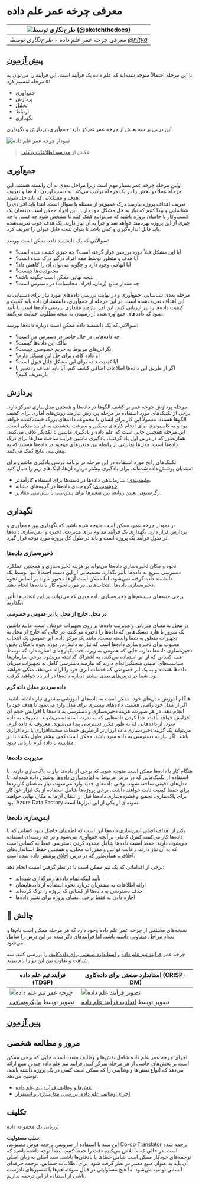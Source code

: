 <!--
CO_OP_TRANSLATOR_METADATA:
{
  "original_hash": "c368f8f2506fe56bca0f7be05c4eb71d",
  "translation_date": "2025-08-24T00:42:09+00:00",
  "source_file": "4-Data-Science-Lifecycle/14-Introduction/README.md",
  "language_code": "fa"
}
-->
# معرفی چرخه عمر علم داده

|![طرح‌نگاری توسط [(@sketchthedocs)](https://sketchthedocs.dev)](../../sketchnotes/14-DataScience-Lifecycle.png)|
|:---:|
| معرفی چرخه عمر علم داده - _طرح‌نگاری توسط [@nitya](https://twitter.com/nitya)_ |

## [پیش‌ آزمون](https://red-water-0103e7a0f.azurestaticapps.net/quiz/26)

تا این مرحله احتمالاً متوجه شده‌اید که علم داده یک فرآیند است. این فرآیند را می‌توان به ۵ مرحله تقسیم کرد:

- جمع‌آوری
- پردازش
- تحلیل
- ارتباط
- نگهداری

این درس بر سه بخش از چرخه عمر تمرکز دارد: جمع‌آوری، پردازش و نگهداری.

![نمودار چرخه عمر علم داده](../../../../4-Data-Science-Lifecycle/14-Introduction/images/data-science-lifecycle.jpg)  
> عکس از [مدرسه اطلاعات برکلی](https://ischoolonline.berkeley.edu/data-science/what-is-data-science/)

## جمع‌آوری

اولین مرحله چرخه عمر بسیار مهم است زیرا مراحل بعدی به آن وابسته هستند. این مرحله عملاً دو بخش را در یک مرحله ترکیب می‌کند: به دست آوردن داده‌ها و تعریف هدف و مشکلاتی که باید حل شوند.  
تعریف اهداف پروژه نیازمند درک عمیق‌تر از مسئله یا سوال است. ابتدا باید افرادی را شناسایی و پیدا کنیم که نیاز به حل مشکل خود دارند. این افراد ممکن است ذینفعان یک کسب‌وکار یا حامیان پروژه باشند که می‌توانند کمک کنند تا مشخص شود چه کسی یا چه چیزی از این پروژه بهره‌مند خواهد شد و چرا به آن نیاز دارند. یک هدف خوب تعریف‌شده باید قابل اندازه‌گیری و کمی باشد تا بتوان نتیجه قابل قبولی را تعریف کرد.

سوالاتی که یک دانشمند داده ممکن است بپرسد:
- آیا این مشکل قبلاً مورد بررسی قرار گرفته است؟ چه چیزی کشف شده است؟
- آیا هدف و منظور توسط همه افراد درگیر درک شده است؟
- آیا ابهامی وجود دارد و چگونه می‌توان آن را کاهش داد؟
- محدودیت‌ها چیست؟
- نتیجه نهایی ممکن است چگونه باشد؟
- چه مقدار منابع (زمان، افراد، محاسبات) در دسترس است؟

مرحله بعدی شناسایی، جمع‌آوری و در نهایت بررسی داده‌های مورد نیاز برای دستیابی به این اهداف تعریف‌شده است. در این مرحله از جمع‌آوری، دانشمندان داده باید کمیت و کیفیت داده‌ها را نیز ارزیابی کنند. این امر نیازمند مقداری بررسی داده‌ها است تا تأیید شود که داده‌های جمع‌آوری‌شده از رسیدن به نتیجه مطلوب حمایت می‌کنند.

سوالاتی که یک دانشمند داده ممکن است درباره داده‌ها بپرسد:
- چه داده‌هایی در حال حاضر در دسترس من است؟
- مالک این داده‌ها کیست؟
- نگرانی‌های مربوط به حریم خصوصی چیست؟
- آیا داده کافی برای حل این مشکل دارم؟
- آیا کیفیت داده برای این مشکل قابل قبول است؟
- اگر از طریق این داده‌ها اطلاعات اضافی کشف کنم، آیا باید اهداف را تغییر یا بازتعریف کنیم؟

## پردازش

مرحله پردازش چرخه عمر بر کشف الگوها در داده‌ها و همچنین مدل‌سازی تمرکز دارد. برخی از تکنیک‌های مورد استفاده در مرحله پردازش نیازمند روش‌های آماری برای کشف الگوها هستند. معمولاً این کار برای انسان با مجموعه داده‌های بزرگ خسته‌کننده خواهد بود و به کامپیوترها برای انجام کارهای سنگین و سرعت بخشیدن به فرآیند متکی است. این مرحله همچنین جایی است که علم داده و یادگیری ماشین با یکدیگر تلاقی می‌کنند. همان‌طور که در درس اول یاد گرفتید، یادگیری ماشین فرآیند ساخت مدل‌ها برای درک داده‌ها است. مدل‌ها نمایشی از رابطه بین متغیرهای موجود در داده‌ها هستند که به پیش‌بینی نتایج کمک می‌کنند.

تکنیک‌های رایج مورد استفاده در این مرحله در برنامه درسی یادگیری ماشین برای مبتدیان پوشش داده شده‌اند. برای یادگیری بیشتر درباره آن‌ها، لینک‌های زیر را دنبال کنید:

- [طبقه‌بندی](https://github.com/microsoft/ML-For-Beginners/tree/main/4-Classification): سازماندهی داده‌ها در دسته‌ها برای استفاده کارآمدتر.
- [خوشه‌بندی](https://github.com/microsoft/ML-For-Beginners/tree/main/5-Clustering): گروه‌بندی داده‌ها در گروه‌های مشابه.
- [رگرسیون](https://github.com/microsoft/ML-For-Beginners/tree/main/2-Regression): تعیین روابط بین متغیرها برای پیش‌بینی یا پیش‌بینی مقادیر.

## نگهداری

در نمودار چرخه عمر، ممکن است متوجه شده باشید که نگهداری بین جمع‌آوری و پردازش قرار دارد. نگهداری یک فرآیند مداوم برای مدیریت، ذخیره و ایمن‌سازی داده‌ها در طول فرآیند یک پروژه است و باید در طول کل پروژه مورد توجه قرار گیرد.

### ذخیره‌سازی داده‌ها

نحوه و مکان ذخیره‌سازی داده‌ها می‌تواند بر هزینه ذخیره‌سازی و همچنین عملکرد دسترسی سریع به داده‌ها تأثیر بگذارد. تصمیماتی از این دست احتمالاً تنها توسط یک دانشمند داده گرفته نمی‌شود، اما ممکن است آن‌ها مجبور شوند بر اساس نحوه ذخیره‌سازی داده‌ها، انتخاب‌هایی در مورد نحوه کار با داده‌ها انجام دهند.

برخی جنبه‌های سیستم‌های ذخیره‌سازی داده مدرن که می‌توانند بر این انتخاب‌ها تأثیر بگذارند:

**در محل، خارج از محل، یا ابر عمومی و خصوصی**

در محل به معنای میزبانی و مدیریت داده‌ها بر روی تجهیزات خودتان است، مانند داشتن یک سرور با هارد دیسک‌هایی که داده‌ها را ذخیره می‌کنند، در حالی که خارج از محل به تجهیزات متعلق به شما وابسته نیست، مانند یک مرکز داده. ابر عمومی یک انتخاب محبوب برای ذخیره‌سازی داده‌ها است که نیاز به دانش در مورد نحوه یا مکان دقیق ذخیره‌سازی داده‌ها ندارد، جایی که عمومی به زیرساخت یکپارچه‌ای اشاره دارد که توسط همه کسانی که از ابر استفاده می‌کنند، به اشتراک گذاشته می‌شود. برخی سازمان‌ها سیاست‌های امنیتی سختگیرانه‌ای دارند که نیازمند دسترسی کامل به تجهیزات میزبان داده‌ها هستند و به یک ابر خصوصی که خدمات ابری خود را ارائه می‌دهد، متکی خواهند بود. شما در [درس‌های بعدی](https://github.com/microsoft/Data-Science-For-Beginners/tree/main/5-Data-Science-In-Cloud) بیشتر درباره داده‌ها در ابر یاد خواهید گرفت.

**داده سرد در مقابل داده گرم**

هنگام آموزش مدل‌های خود، ممکن است به داده‌های آموزشی بیشتری نیاز داشته باشید. اگر از مدل خود راضی هستید، داده‌های بیشتری برای مدل وارد می‌شود تا هدف خود را انجام دهد. در هر صورت، هزینه ذخیره‌سازی و دسترسی به داده‌ها با افزایش حجم آن افزایش خواهد یافت. جدا کردن داده‌هایی که به ندرت استفاده می‌شوند، معروف به داده سرد، از داده‌هایی که به طور مکرر دسترسی پیدا می‌شوند، معروف به داده گرم، می‌تواند یک گزینه ذخیره‌سازی داده ارزان‌تر از طریق خدمات سخت‌افزاری یا نرم‌افزاری باشد. اگر نیاز به دسترسی به داده سرد باشد، ممکن است کمی بیشتر طول بکشد تا در مقایسه با داده گرم بازیابی شود.

### مدیریت داده‌ها

هنگام کار با داده‌ها ممکن است متوجه شوید که برخی از داده‌ها نیاز به پاک‌سازی دارند، با استفاده از تکنیک‌هایی که در درس مربوط به [آماده‌سازی داده‌ها](https://github.com/microsoft/Data-Science-For-Beginners/tree/main/2-Working-With-Data/08-data-preparation) پوشش داده شده‌اند، تا مدل‌های دقیقی ساخته شوند. وقتی داده‌های جدید وارد می‌شوند، نیاز به همان کاربردها برای حفظ کیفیت ثابت خواهند داشت. برخی پروژه‌ها شامل استفاده از یک ابزار خودکار برای پاک‌سازی، تجمیع و فشرده‌سازی داده‌ها قبل از انتقال آن‌ها به مکان نهایی خواهند بود. Azure Data Factory نمونه‌ای از یکی از این ابزارها است.

### ایمن‌سازی داده‌ها

یکی از اهداف اصلی ایمن‌سازی داده‌ها این است که اطمینان حاصل شود کسانی که با داده‌ها کار می‌کنند، کنترل کاملی بر آنچه جمع‌آوری می‌شود و در چه زمینه‌ای استفاده می‌شود، دارند. حفظ امنیت داده‌ها شامل محدود کردن دسترسی فقط به کسانی است که به آن نیاز دارند، رعایت قوانین و مقررات محلی، و همچنین حفظ استانداردهای اخلاقی، همان‌طور که در درس [اخلاق](https://github.com/microsoft/Data-Science-For-Beginners/tree/main/1-Introduction/02-ethics) پوشش داده شده است.

برخی از اقداماتی که یک تیم ممکن است با در نظر گرفتن امنیت انجام دهد:
- تأیید اینکه تمام داده‌ها رمزگذاری شده‌اند
- ارائه اطلاعات به مشتریان درباره نحوه استفاده از داده‌هایشان
- حذف دسترسی به داده‌ها از کسانی که پروژه را ترک کرده‌اند
- اجازه دادن به فقط برخی اعضای پروژه برای تغییر داده‌ها

## 🚀 چالش

نسخه‌های مختلفی از چرخه عمر علم داده وجود دارد که هر مرحله ممکن است نام‌ها و تعداد مراحل متفاوتی داشته باشد، اما فرآیندهای ذکر شده در این درس را شامل می‌شود.

چرخه عمر [فرآیند تیم علم داده](https://docs.microsoft.com/en-us/azure/architecture/data-science-process/lifecycle) و [استاندارد صنعتی برای داده‌کاوی](https://www.datascience-pm.com/crisp-dm-2/) را بررسی کنید. سه شباهت و تفاوت بین این دو را نام ببرید.

|فرآیند تیم علم داده (TDSP)|استاندارد صنعتی برای داده‌کاوی (CRISP-DM)|
|--|--|
|![چرخه عمر تیم علم داده](../../../../4-Data-Science-Lifecycle/14-Introduction/images/tdsp-lifecycle2.png) | ![تصویر فرآیند علم داده](../../../../4-Data-Science-Lifecycle/14-Introduction/images/CRISP-DM.png) |
| تصویر توسط [مایکروسافت](https://docs.microsoft.comazure/architecture/data-science-process/lifecycle) | تصویر توسط [اتحادیه فرآیند علم داده](https://www.datascience-pm.com/crisp-dm-2/) |

## [پس‌ آزمون](https://red-water-0103e7a0f.azurestaticapps.net/quiz/27)

## مرور و مطالعه شخصی

اجرای چرخه عمر علم داده شامل نقش‌ها و وظایف متعدد است، جایی که برخی ممکن است بر بخش‌های خاصی از هر مرحله تمرکز کنند. فرآیند تیم علم داده چندین منبع ارائه می‌دهد که انواع نقش‌ها و وظایفی را که ممکن است کسی در یک پروژه داشته باشد، توضیح می‌دهد.

* [نقش‌ها و وظایف فرآیند تیم علم داده](https://docs.microsoft.com/en-us/azure/architecture/data-science-process/roles-tasks)  
* [اجرای وظایف علم داده: بررسی، مدل‌سازی و استقرار](https://docs.microsoft.com/en-us/azure/architecture/data-science-process/execute-data-science-tasks)

## تکلیف

[ارزیابی یک مجموعه داده](assignment.md)

**سلب مسئولیت**:  
این سند با استفاده از سرویس ترجمه هوش مصنوعی [Co-op Translator](https://github.com/Azure/co-op-translator) ترجمه شده است. در حالی که ما تلاش می‌کنیم دقت را حفظ کنیم، لطفاً توجه داشته باشید که ترجمه‌های خودکار ممکن است شامل خطاها یا نادقتی‌ها باشند. سند اصلی به زبان اصلی آن باید به عنوان منبع معتبر در نظر گرفته شود. برای اطلاعات حساس، ترجمه حرفه‌ای انسانی توصیه می‌شود. ما هیچ مسئولیتی در قبال سوءتفاهم‌ها یا تفسیرهای نادرست ناشی از استفاده از این ترجمه نداریم.